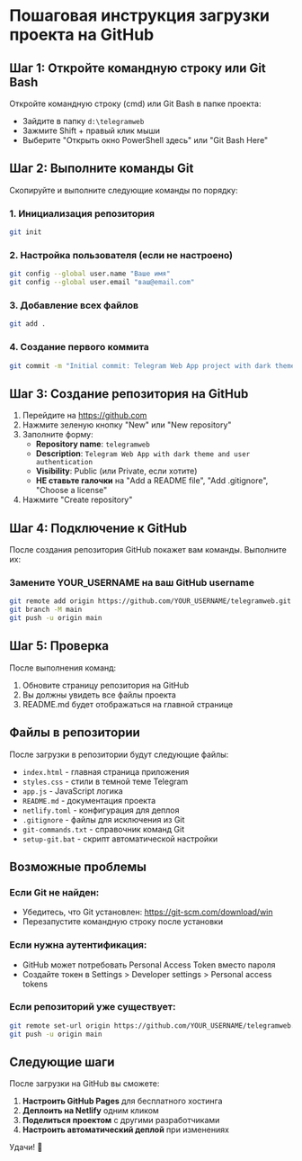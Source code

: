 # Пошаговая инструкция загрузки проекта на GitHub

## Шаг 1: Откройте командную строку или Git Bash

Откройте командную строку (cmd) или Git Bash в папке проекта:
- Зайдите в папку `d:\telegramweb`
- Зажмите Shift + правый клик мыши
- Выберите "Открыть окно PowerShell здесь" или "Git Bash Here"

## Шаг 2: Выполните команды Git

Скопируйте и выполните следующие команды по порядку:

### 1. Инициализация репозитория
```bash
git init
```

### 2. Настройка пользователя (если не настроено)
```bash
git config --global user.name "Ваше имя"
git config --global user.email "ваш@email.com"
```

### 3. Добавление всех файлов
```bash
git add .
```

### 4. Создание первого коммита
```bash
git commit -m "Initial commit: Telegram Web App project with dark theme"
```

## Шаг 3: Создание репозитория на GitHub

1. Перейдите на https://github.com
2. Нажмите зеленую кнопку "New" или "New repository"
3. Заполните форму:
   - **Repository name**: `telegramweb`
   - **Description**: `Telegram Web App with dark theme and user authentication`
   - **Visibility**: Public (или Private, если хотите)
   - **НЕ ставьте галочки** на "Add a README file", "Add .gitignore", "Choose a license"
4. Нажмите "Create repository"

## Шаг 4: Подключение к GitHub

После создания репозитория GitHub покажет вам команды. Выполните их:

### Замените YOUR_USERNAME на ваш GitHub username
```bash
git remote add origin https://github.com/YOUR_USERNAME/telegramweb.git
git branch -M main
git push -u origin main
```

## Шаг 5: Проверка

После выполнения команд:
1. Обновите страницу репозитория на GitHub
2. Вы должны увидеть все файлы проекта
3. README.md будет отображаться на главной странице

## Файлы в репозитории

После загрузки в репозитории будут следующие файлы:
- `index.html` - главная страница приложения
- `styles.css` - стили в темной теме Telegram
- `app.js` - JavaScript логика
- `README.md` - документация проекта
- `netlify.toml` - конфигурация для деплоя
- `.gitignore` - файлы для исключения из Git
- `git-commands.txt` - справочник команд Git
- `setup-git.bat` - скрипт автоматической настройки

## Возможные проблемы

### Если Git не найден:
- Убедитесь, что Git установлен: https://git-scm.com/download/win
- Перезапустите командную строку после установки

### Если нужна аутентификация:
- GitHub может потребовать Personal Access Token вместо пароля
- Создайте токен в Settings > Developer settings > Personal access tokens

### Если репозиторий уже существует:
```bash
git remote set-url origin https://github.com/YOUR_USERNAME/telegramweb.git
git push -u origin main
```

## Следующие шаги

После загрузки на GitHub вы сможете:
1. **Настроить GitHub Pages** для бесплатного хостинга
2. **Деплоить на Netlify** одним кликом
3. **Поделиться проектом** с другими разработчиками
4. **Настроить автоматический деплой** при изменениях

Удачи! 🚀
